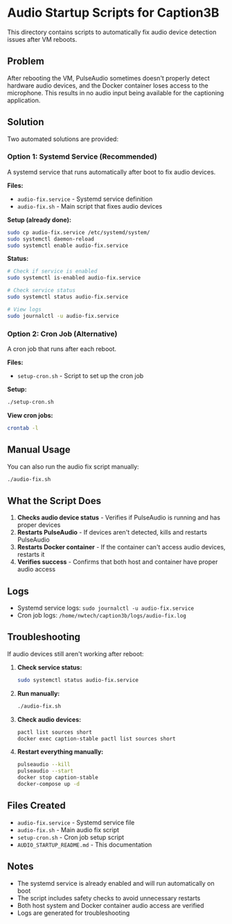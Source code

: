 # Audio Startup Scripts for Caption3B

This directory contains scripts to automatically fix audio device detection issues after VM reboots.

## Problem
After rebooting the VM, PulseAudio sometimes doesn't properly detect hardware audio devices, and the Docker container loses access to the microphone. This results in no audio input being available for the captioning application.

## Solution
Two automated solutions are provided:

### Option 1: Systemd Service (Recommended)
A systemd service that runs automatically after boot to fix audio devices.

**Files:**
- `audio-fix.service` - Systemd service definition
- `audio-fix.sh` - Main script that fixes audio devices

**Setup (already done):**
```bash
sudo cp audio-fix.service /etc/systemd/system/
sudo systemctl daemon-reload
sudo systemctl enable audio-fix.service
```

**Status:**
```bash
# Check if service is enabled
sudo systemctl is-enabled audio-fix.service

# Check service status
sudo systemctl status audio-fix.service

# View logs
sudo journalctl -u audio-fix.service
```

### Option 2: Cron Job (Alternative)
A cron job that runs after each reboot.

**Files:**
- `setup-cron.sh` - Script to set up the cron job

**Setup:**
```bash
./setup-cron.sh
```

**View cron jobs:**
```bash
crontab -l
```

## Manual Usage
You can also run the audio fix script manually:

```bash
./audio-fix.sh
```

## What the Script Does
1. **Checks audio device status** - Verifies if PulseAudio is running and has proper devices
2. **Restarts PulseAudio** - If devices aren't detected, kills and restarts PulseAudio
3. **Restarts Docker container** - If the container can't access audio devices, restarts it
4. **Verifies success** - Confirms that both host and container have proper audio access

## Logs
- Systemd service logs: `sudo journalctl -u audio-fix.service`
- Cron job logs: `/home/nwtech/caption3b/logs/audio-fix.log`

## Troubleshooting
If audio devices still aren't working after reboot:

1. **Check service status:**
   ```bash
   sudo systemctl status audio-fix.service
   ```

2. **Run manually:**
   ```bash
   ./audio-fix.sh
   ```

3. **Check audio devices:**
   ```bash
   pactl list sources short
   docker exec caption-stable pactl list sources short
   ```

4. **Restart everything manually:**
   ```bash
   pulseaudio --kill
   pulseaudio --start
   docker stop caption-stable
   docker-compose up -d
   ```

## Files Created
- `audio-fix.service` - Systemd service file
- `audio-fix.sh` - Main audio fix script
- `setup-cron.sh` - Cron job setup script
- `AUDIO_STARTUP_README.md` - This documentation

## Notes
- The systemd service is already enabled and will run automatically on boot
- The script includes safety checks to avoid unnecessary restarts
- Both host system and Docker container audio access are verified
- Logs are generated for troubleshooting 